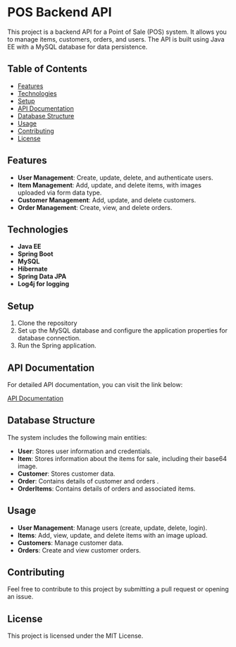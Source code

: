 
# POS Backend API

This project is a backend API for a Point of Sale (POS) system. It allows you to manage items, customers, orders, and users. The API is built using Java EE with a MySQL database for data persistence.

## Table of Contents

- [Features](#features)
- [Technologies](#technologies)
- [Setup](#setup)
- [API Documentation](#api-documentation)
- [Database Structure](#database-structure)
- [Usage](#usage)
- [Contributing](#contributing)
- [License](#license)

## Features

- **User Management**: Create, update, delete, and authenticate users.
- **Item Management**: Add, update, and delete items, with images uploaded via form data type.
- **Customer Management**: Add, update, and delete customers.
- **Order Management**: Create, view, and delete orders.

## Technologies

- **Java EE**
- **Spring Boot**
- **MySQL**
- **Hibernate**
- **Spring Data JPA**
- **Log4j for logging**

## Setup

1. Clone the repository
2. Set up the MySQL database and configure the application properties for database connection.
3. Run the Spring  application.

## API Documentation

For detailed API documentation, you can visit the link below:

[API Documentation](https://documenter.getpostman.com/view/36195888/2sAXxTcB6o)

## Database Structure

The system includes the following main entities:

- **User**: Stores user information and credentials.
- **Item**: Stores information about the items for sale, including their base64 image.
- **Customer**: Stores customer data.
- **Order**: Contains details of customer and orders .
- **OrderItems**: Contains details of  orders and associated items.

## Usage

- **User Management**: Manage users (create, update, delete, login).
- **Items**: Add, view, update, and delete items with an image upload.
- **Customers**: Manage customer data.
- **Orders**: Create and view customer orders.

## Contributing

Feel free to contribute to this project by submitting a pull request or opening an issue.

## License

This project is licensed under the MIT License.
